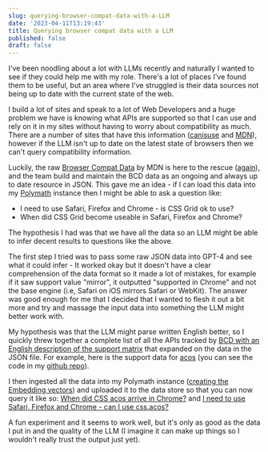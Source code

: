 ```yaml
---
slug: querying-browser-compat-data-with-a-LLM
date: '2023-04-11T13:19:43'
title: Querying browser compat data with a LLM
published: false
draft: false
---
```


I've been noodling about a lot with LLMs recently and naturally I wanted to see if they could help me with my role. There's a lot of places I've found them to be useful, but an area where I've struggled is their data sources not being up to date with the current state of the web.

I build a lot of sites and speak to a lot of Web Developers and a huge problem we have is knowing what APIs are supported so that I can use and rely on it in my sites without having to worry about compatibility as much. There are a number of sites that have this information ([canisuse](https://caniuse.com) and [MDN](https://developer.mozilla.org/en-US/)), however if the LLM isn't up to date on the latest state of browsers then we can't query compatibility information.

Luckily, the raw [Browser Compat Data](https://github.com/mdn/browser-compat-data) by MDN is here to the rescue ([again](https://paul.kinlan.me/what-is-new-on-the-web/)), and the team build and maintain the BCD data as an ongoing and always up to date resource in JSON. This gave me an idea - if I can load this data into my [Polymath](https://github.com/polymath-ai/polymath-ai) instance then I might be able to ask a question like:

*   I need to use Safari, Firefox and Chrome - is CSS Grid ok to use?
*   When did CSS Grid become useable in Safari, Firefox and Chrome?

The hypothesis I had was that we have all the data so an LLM might be able to infer decent results to questions like the above.

The first step I tried was to pass some raw JSON data into GPT-4 and see what it could infer - It worked okay but it doesn't have a clear comprehension of the data format so it made a lot of mistakes, for example if it saw support value "mirror", it outputted "supported in Chrome" and not the base engine (i.e, Safari on iOS mirrors Safari or WebKit). The answer was good enough for me that I decided that I wanted to flesh it out a bit more and try and massage the input data into something the LLM might better work with.

My hypothesis was that the LLM might parse written English better, so I quickly threw together a complete list of all the APIs tracked by [BCD with an English description of the support matrix](https://bcd-training.deno.dev/) that expanded on the data in the JSON file. For example, here is the support data for [acos](https://bcd-training.deno.dev/feature?id=css.types.acos) (you can see the code in my [github repo](https://github.com/PaulKinlan/bcd-training)).

I then ingested all the data into my Polymath instance ([creating the Embedding vectors](https://paul.kinlan.me/building-ask-paul/)) and uploaded it to the data store so that you can now query it like so: [When did CSS acos arrive in Chrome?](https://paul.kinlan.me/ask-paul?query=When+did+CSS+acos+arrive+in+Chrome%3F) and [I need to use Safari, Firefox and Chrome - can I use css.acos?](https://paul.kinlan.me/ask-paul?query=I+need+to+use+Safari%2C+Firefox+and+Chrome+-+can+I+use+css.acos%3F)

A fun experiment and it seems to work well, but it's only as good as the data I put in and the quality of the LLM (I imagine it can make up things so I wouldn't really trust the output just yet).